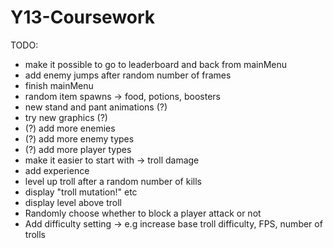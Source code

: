 # Y13-Coursework

TODO:
- make it possible to go to leaderboard and back from mainMenu
- add enemy jumps after random number of frames
- finish mainMenu
- random item spawns
-> food, potions, boosters
- new stand and pant animations (?)
- try new graphics (?)
- (?) add more enemies
- (?) add more enemy types
- (?) add more player types
- make it easier to start with -> troll damage
- add experience
- level up troll after a random number of kills
- display "troll mutation!" etc
- display level above troll
- Randomly choose whether to block a player attack or not
- Add difficulty setting -> e.g increase base troll difficulty, FPS, number of trolls
